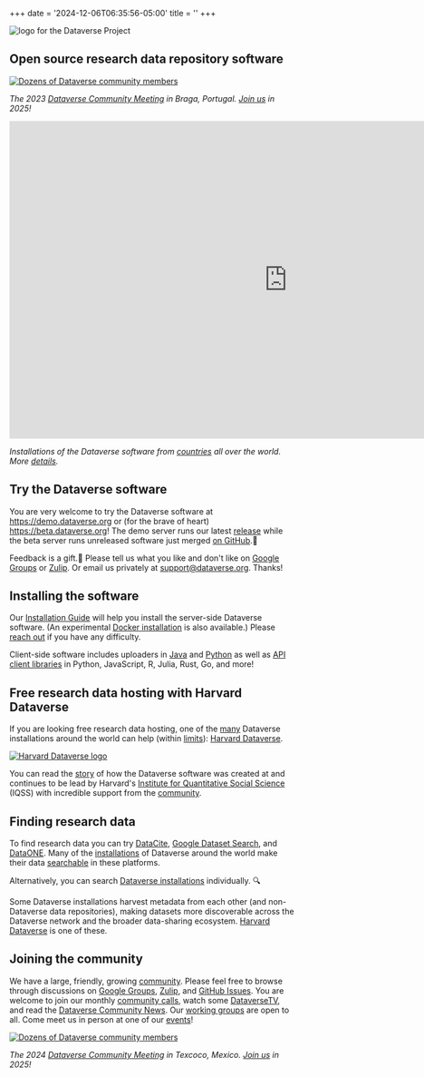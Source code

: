+++
date = '2024-12-06T06:35:56-05:00'
title = ''
+++

![logo for the Dataverse Project](dataverse_project_logo.svg "Logo for the Dataverse Project")

## Open source research data repository software

[![Dozens of Dataverse community members](/braga.jpg)](community/events/community-meetings)

*The 2023 [Dataverse Community Meeting](community/events/community-meetings) in Braga, Portugal. [Join us](community/events/community-meetings) in 2025!*

<iframe src="https://iqss.github.io/dataverse-installations/map.html" width="980" height="560" frameborder="0" scrolling="no" style="overflow:hidden;"></iframe>

*Installations of the Dataverse software from [countries](https://iqss.github.io/dataverse-installations/bycountry.html) all over the world. More [details](https://iqss.github.io/dataverse-installations/).*

## Try the Dataverse software

You are very welcome to try the Dataverse software at https://demo.dataverse.org or (for the brave of heart) https://beta.dataverse.org! The demo server runs our latest [release](https://github.com/IQSS/dataverse/releases) while the beta server runs unreleased software just merged [on GitHub](https://github.com/IQSS/dataverse).🚀

Feedback is a gift.🎁 Please tell us what you like and don't like on [Google Groups](https://groups.google.com/g/dataverse-community) or [Zulip](https://dataverse.zulipchat.com). Or email us privately at support@dataverse.org. Thanks!

## Installing the software

Our [Installation Guide](https://guides.dataverse.org/en/latest/installation/index.html) will help you install the server-side Dataverse software. (An experimental [Docker installation](https://guides.dataverse.org/en/latest/container/running/demo.html) is also available.) Please [reach out](https://guides.dataverse.org/en/latest/installation/intro.html#getting-help) if you have any difficulty.

Client-side software includes uploaders in [Java](https://github.com/GlobalDataverseCommunityConsortium/dataverse-uploader) and [Python](https://github.com/gdcc/python-dvuploader) as well as [API client libraries](https://guides.dataverse.org/en/latest/api/client-libraries.html) in Python, JavaScript, R, Julia, Rust, Go, and more!

## Free research data hosting with Harvard Dataverse

If you are looking free research data hosting, one of the [many](https://iqss.github.io/dataverse-installations/) Dataverse installations around the world can help (within [limits](https://support.dataverse.harvard.edu/researchers)): [Harvard Dataverse](https://dataverse.harvard.edu).

[![Harvard Dataverse logo](/hdvlogo.png)](https://dataverse.harvard.edu)

You can read the [story](about) of how the Dataverse software was created at and continues to be lead by Harvard's [Institute for Quantitative Social Science](https://www.iq.harvard.edu) (IQSS) with incredible support from the [community](#joining-the-community).

## Finding research data

To find research data you can try [DataCite](https://commons.datacite.org), [Google Dataset Search](https://datasetsearch.research.google.com), and [DataONE](https://www.dataone.org). Many of the [installations](https://iqss.github.io/dataverse-installations/) of Dataverse around the world make their data [searchable](https://guides.dataverse.org/en/latest/admin/discoverability.html) in these platforms.

Alternatively, you can search [Dataverse installations](https://iqss.github.io/dataverse-installations/) individually. 🔍

Some Dataverse installations harvest metadata from each other (and non-Dataverse data repositories), making datasets more discoverable across the Dataverse network and the broader data-sharing ecosystem. [Harvard Dataverse](#free-research-data-hosting-with-harvard-dataverse) is one of these.

## Joining the community

We have a large, friendly, growing [community](/community). Please feel free to browse through discussions on [Google Groups](https://groups.google.com/g/dataverse-community), [Zulip](https://dataverse.zulipchat.com), and [GitHub Issues](https://github.com/IQSS/dataverse/issues). You are welcome to join our monthly [community calls](https://dataverse.org/community-calls), watch some [DataverseTV](https://iqss.github.io/dataverse-tv/), and read the [Dataverse Community News](https://groups.google.com/g/dataverse-community?label=community_news). Our [working groups](https://www.gdcc.io/working-groups.html) are open to all. Come meet us in person at one of our [events](/community/events)!

[![Dozens of Dataverse community members](/cimmyt.jpg)](community/events/community-meetings/)

*The 2024 [Dataverse Community Meeting](community/events/community-meetings) in Texcoco, Mexico. [Join us](community/events/community-meetings) in 2025!*
